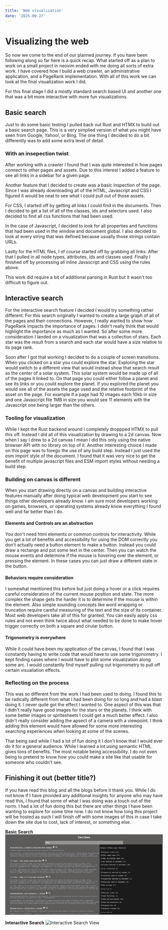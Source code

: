 ```yaml
---
title: 'Web visualization'
date: '2025-09-27'
---
```


# Visualizing the web

So now we come to the end of our planned journey. If you have been following along so far here is a quick recap. What started off as a plan to work on a small project in neovim ended with me doing all sorts of extra work. I have covered how I build a web crawler, an administrative application, and a PageRank implementation. With all of this work we can look at the final visualization work I did.

For this final stage I did a mostly standard search based UI and another one that was a bit more interactive with more fun visualizations.

## Basic search

Just to do some basic testing I pulled back out Rust and HTMX to build out a basic search page. This is a very simplied version of what you might have seen from Google, Yahoo!, or Bing. The one thing I decided to do a bit differently was to add some extra level of detail.

### With an insepection twist

After working with a crawler I found that I was quite interested in how pages connect to other pages and assets. Due to this interest I added a feature to see all links in a sidebar for a given page.

Another feature that I decided to create was a basic inspection of the page. Since I was already downloading all of the HTML, Javascript and CSS I figured it would be neat to see what I could pull out of those assets. 

For CSS, I started off by getting all links I could find in the documents. Then I decided to get a list of all of the classes, ids and selectors used. I also decided to find all css functions that had been used.

In the case of Javascript, I decided to look for all properties and functions that had been used in the window and document global. I also decided to look at every string that was defined because usually those strings contain URLs.

Lastly for the HTML files, I of course started off by grabbing all links. After that I pulled in all node types, attributes, ids and classes used. Finally I finished off by processing all inline Javascript and CSS using the rules above.

This work did require a bit of additional parsing in Rust but it wasn't too difficult to figure out.

## Interactive search

For the interactive search feature I decided I would try something rather different. For this search originally I wanted to create a large graph of all of the pages and their connections. However, I really wanted to show how PageRank impacts the importance of pages. I didn't really think that would highlight the importance as much as I wanted. So after some more consideration I landed on a visualization that was a collection of stars. Each star was the result from a search and each star would have a size relative to its page rank. 

Soon after I got that working I decided to do a couple of screen transitions. When you clicked on a star you could explore the star. Exploring the star would switch to a different view that would instead show that search result as the center of a solar system. This solar system would be made up of all of the pages it linked to. On that page you could either follow a planet and see its links or you could explore the planet. If you explored the planet you would see all of the assets the page used and the relative footprint of the asset on the page. For example if a page had 10 images each 10kb in size and one Javascript file 1MB in size you would see 11 elements with the Javascript one being larger than the others.

### Tooling for visualization

While I kept the Rust backend around I completely droppped HTMX to pull this off. Instead I did all of this visualization by drawing to a 2d canvas. Now when I say I drew to a 2d canvas I mean I did this only using the native browser API with no library on top of it. Another interesting choice I made on this page was to forego the use of any build step. Instead I just used the esm import style of the document. I found that it was very nice to get the benefit of multiple javascript files and ESM import styles without needing a build step.

### Building on canvas is different

When you start drawing directly on a canvas and building interactive features manually after doing typical web development you start to see things other developers already know. I am sure most developers working on games, browsers, or operating systems already know everything I found well and far better than I do.

#### Elements and Controls are an abstraction

You don't need html elements or common controls for interactivity. While you get a lot of benefits and accessibility for using the DOM correctly you don't actually need a button element to make a button. Instead you could draw a rectange and put some text in the center. Then you can watch the mouse events and determine if the mouse is hovering over the element, or pressing the element. In these cases you can just draw a different state in the button.

#### Behaviors require consideration

I somewhat mentioned this before but just doing a hover or a click requires careful consideration of the current mouse position and state. The more complex the shape gets the harder it is to determine if the mouse is within the element. Also simple sounding concepts like word wrapping or truncation require careful measuring of the text and the size of its container. Most web developers take all of this for granted. You can easily apply css rules and not even think twice about what needed to be done to make hover trigger correctly on both a square and cirular button.

#### Trigonometry is everywhere

While it could have been my application of the canvas, I found that I was constantly having to write code that would have to use some trigonometry. I kept finding cases where I would have to plot some visualization along some arc. I would constantly find myself pulling out trigonometry to pull off certain visualiation effects.

### Reflecting on the process

This was so different from the work I had been used to doing. I found this to be radically different from what I had been doing for so long and had a blast doing it. I never quite got the effect I wanted to. One aspect of this was that I didn't really have good images for the stars or the planets. I think with some better images or spritesheets I could get a much better effect. I also didn't really consider adding the apsect of a camera with a viewpoint. I think adding this element would have allowed for some more interesting searching experiences when looking at some of the scenes.

That being said while I had a lot of fun doing it I don't know that I would ever do it for a general audience. While I learned a lot using semantic HTML gives tons of benefits. The most notable being accessibility. I do not even being to pretend to know how you could make a site like that usable for someone who couldn't see.

## Finishing it out (better title?)

If you have read this blog and all the blogs before it thank you. While I do not know if I have provided any additional insights for anyone who may have read this, I found that some of what I was doing was a touch out of the norm. I had a lot of fun doing this but there are other things I have been wanting to explore for some time now. I do not know how long this project will be hosted as such I will finish off with some images of this in case I take down the site due to cost, lack of interest, or something else.

**Basic Search**
![Basic Search View](./standard-search.png)

**Interactive Search**
![Interactive Search View](./graph-view.gif)